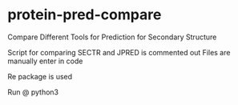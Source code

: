 # protein-pred-compare
Compare Different Tools for Prediction for Secondary Structure


Script for comparing SECTR and JPRED is commented out
Files are manually enter in code 

Re package is used 

Run @ python3 
